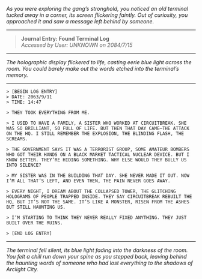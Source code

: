 *As you were exploring the gang’s stronghold, you noticed an old terminal tucked away in a corner, its screen flickering faintly. Out of curiosity, you approached it and saw a message left behind by someone.*

---

> **Journal Entry: Found Terminal Log**  
> *Accessed by User: UNKNOWN on 2084/7/15*

---

*The holographic display flickered to life, casting eerie blue light across the room. You could barely make out the words etched into the terminal’s memory.*

---

```
> [BEGIN LOG ENTRY]
> DATE: 2063/9/11
> TIME: 14:47

> THEY TOOK EVERYTHING FROM ME.

> I USED TO HAVE A FAMILY, A SISTER WHO WORKED AT CIRCUITBREAK. SHE WAS SO BRILLIANT, SO FULL OF LIFE. BUT THEN THAT DAY CAME—THE ATTACK ON THE HQ. I STILL REMEMBER THE EXPLOSION, THE BLINDING FLASH, THE SCREAMS.

> THE GOVERNMENT SAYS IT WAS A TERRORIST GROUP, SOME AMATEUR BOMBERS WHO GOT THEIR HANDS ON A BLACK MARKET TACTICAL NUCLEAR DEVICE. BUT I KNOW BETTER. THEY’RE HIDING SOMETHING. WHY ELSE WOULD THEY BULLY US INTO SILENCE?

> MY SISTER WAS IN THE BUILDING THAT DAY. SHE NEVER MADE IT OUT. NOW I’M ALL THAT’S LEFT, AND EVEN THEN, THE PAIN NEVER GOES AWAY.

> EVERY NIGHT, I DREAM ABOUT THE COLLAPSED TOWER, THE GLITCHING HOLOGRAMS OF PEOPLE TRAPPED INSIDE. THEY SAY CIRCUITBREAK REBUILT THE HQ, BUT IT’S NOT THE SAME. IT’S LIKE A MONSTER, RISEN FROM THE ASHES BUT STILL HAUNTING US.

> I’M STARTING TO THINK THEY NEVER REALLY FIXED ANYTHING. THEY JUST BUILT OVER THE RUINS.

> [END LOG ENTRY]
```

---

*The terminal fell silent, its blue light fading into the darkness of the room. You felt a chill run down your spine as you stepped back, leaving behind the haunting words of someone who had lost everything to the shadows of Arclight City.*